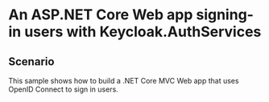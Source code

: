 # An ASP.NET Core Web app signing-in users with Keycloak.AuthServices

## Scenario

This sample shows how to build a .NET Core MVC Web app that uses OpenID Connect to sign in users. 
